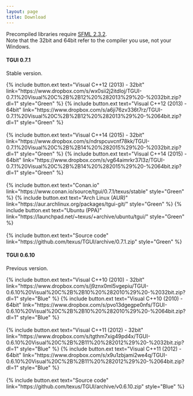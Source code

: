 ```yaml
---
layout: page
title: Download
---
```


Precompiled libraries require [SFML 2.3.2](http://www.sfml-dev.org/download/sfml/2.3.2/).  
Note that the 32bit and 64bit refer to the compiler you use, not your Windows.

<div>
  <h4 class="SmallBottomMargin">TGUI 0.7.1</h4>
  <p>Stable version.</p>
  {% include button.ext text="Visual C++12 (2013) - 32bit" link="https://www.dropbox.com/s/wx0sii2j2itdloj/TGUI-0.7.1%20Visual%20C%2B%2B12%20%282013%29%20-%2032bit.zip?dl=1" style="Green" %}
  {% include button.ext text="Visual C++12 (2013) - 64bit" link="https://www.dropbox.com/s/a6ji76zv336t7rz/TGUI-0.7.1%20Visual%20C%2B%2B12%20%282013%29%20-%2064bit.zip?dl=1" style="Green" %}<br><br>
  {% include button.ext text="Visual C++14 (2015) - 32bit" link="https://www.dropbox.com/s/ndrspcuvcnf78kk/TGUI-0.7.1%20Visual%20C%2B%2B14%20%282015%29%20-%2032bit.zip?dl=1" style="Green" %}
  {% include button.ext text="Visual C++14 (2015) - 64bit" link="https://www.dropbox.com/s/vg64aimrkr37l3z/TGUI-0.7.1%20Visual%20C%2B%2B14%20%282015%29%20-%2064bit.zip?dl=1" style="Green" %}<br><br>
  {% include button.ext text="Conan.io" link="https://www.conan.io/source/tgui/0.7.1/texus/stable" style="Green" %}
  {% include button.ext text="Arch Linux (AUR)" link="https://aur.archlinux.org/packages/tgui-git/" style="Green" %}
  {% include button.ext text="Ubuntu (PPA)" link="https://launchpad.net/~texus/+archive/ubuntu/tgui/" style="Green" %}<br><br>
  {% include button.ext text="Source code" link="https://github.com/texus/TGUI/archive/0.7.1.zip" style="Green" %}
</div>

<div>
  <h4>TGUI 0.6.10</h4>
  <p>Previous version.</p>
  {% include button.ext text="Visual C++10 (2010) - 32bit" link="https://www.dropbox.com/s/j9znx0ml5vgepiu/TGUI-0.6.10%20Visual%20C%2B%2B10%20%282010%29%20-%2032bit.zip?dl=1" style="Blue" %}
  {% include button.ext text="Visual C++10 (2010) - 64bit" link="https://www.dropbox.com/s/pvo13dgegpe0nfs/TGUI-0.6.10%20Visual%20C%2B%2B10%20%282010%29%20-%2064bit.zip?dl=1" style="Blue" %}<br><br>
  {% include button.ext text="Visual C++11 (2012) - 32bit" link="https://www.dropbox.com/s/tgthm7xig49pd4x/TGUI-0.6.10%20Visual%20C%2B%2B11%20%282012%29%20-%2032bit.zip?dl=1" style="Blue" %}
  {% include button.ext text="Visual C++11 (2012) - 64bit" link="https://www.dropbox.com/s/x9u1zbjami2we4q/TGUI-0.6.10%20Visual%20C%2B%2B11%20%282012%29%20-%2064bit.zip?dl=1" style="Blue" %}<br><br>
  {% include button.ext text="Source code" link="https://github.com/texus/TGUI/archive/v0.6.10.zip" style="Blue" %}
</div>
